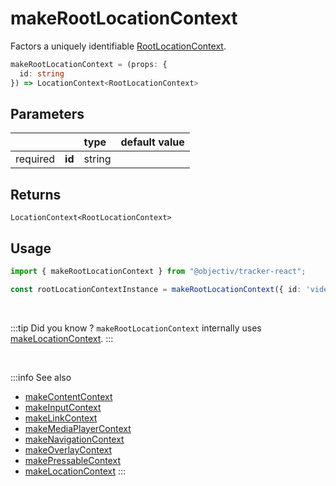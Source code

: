 # makeRootLocationContext

Factors a uniquely identifiable [RootLocationContext](/taxonomy/reference/location-contexts/RootLocationContext.md).

```typescript
makeRootLocationContext = (props: { 
  id: string
}) => LocationContext<RootLocationContext>
```  

## Parameters
|          |        | type    | default value |
|:--------:|:-------|:--------|:--------------|
| required | **id** | string  |               |

## Returns
`LocationContext<RootLocationContext>`

## Usage

```ts
import { makeRootLocationContext } from "@objectiv/tracker-react";
```

```ts
const rootLocationContextInstance = makeRootLocationContext({ id: 'video' });
```

<br/>

:::tip Did you know ?
`makeRootLocationContext` internally uses [makeLocationContext](/tracking/react/api-reference/common/factories/makeLocationContext.md).
:::

<br />

:::info See also
- [makeContentContext](/tracking/react/api-reference/common/factories/makeContentContext.md)
- [makeInputContext](/tracking/react/api-reference/common/factories/makeInputContext.md)
- [makeLinkContext](/tracking/react/api-reference/common/factories/makeLinkContext.md)
- [makeMediaPlayerContext](/tracking/react/api-reference/common/factories/makeMediaPlayerContext.md)
- [makeNavigationContext](/tracking/react/api-reference/common/factories/makeNavigationContext.md)
- [makeOverlayContext](/tracking/react/api-reference/common/factories/makeOverlayContext.md)
- [makePressableContext](/tracking/react/api-reference/common/factories/makePressableContext.md)
- [makeLocationContext](/tracking/react/api-reference/common/factories/makeLocationContext.md)
:::
